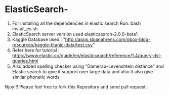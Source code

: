 # ElasticSearch-
1. For installing all the dependencies in elastic search 
    Run: 
      bash install_es.sh
2. ElasticSearch server version used elasticsearch-2.0.0-beta1
3. Kaggle Database used : "http://apps.sloanahrens.com/qbox-blog-resources/kaggle-titanic-data/test.csv"
4. Refer here for tutorial : https://www.elastic.co/guide/en/elasticsearch/reference/1.4/query-dsl-queries.html
5. Also added spelling checker using "Damerau–Levenshtein distance" and Elastic search to give it support over large data and also it also give similar phonetic words

Njoy!!!
Please feel free to fork this Repository and send pull request.
